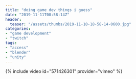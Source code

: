 ```yaml
---
title: "doing game dev things i guess"
date: "2019-11-11T00:58:14Z"
header:
  teaser: "/assets/thumbs/2019-11-10-18-58-14-0600.jpg"
categories:
- "game development"
- "twitch"
tags:
- "access"
- "blender"
- "unity"
---
```

{% include video id="571426301" provider="vimeo" %}
